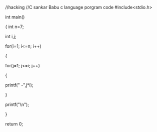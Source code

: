 //hacking
//C sankar Babu c language porgram code
#include<stdio.h>

int main()

{ int n=7;

int i,j;

for(i=1; i<=n; i++)

{

for(j=1; j<=i; j++)

{

printf(" -",j*i);

}

printf("\n");

}

return 0;
